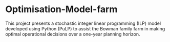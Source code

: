 # Optimisation-Model-farm
This project presents a stochastic integer linear programming (ILP) model developed using Python (PuLP) to assist the Bowman family farm in making optimal operational decisions over a one-year planning horizon.
